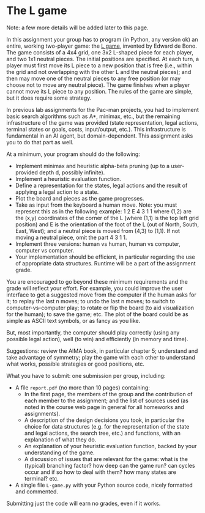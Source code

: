 # The L game

Note: a few more details will be added later to this page.

In this assignment your group has to program (in Python, any version ok) an entire, working two-player game: the [L game](https://en.wikipedia.org/wiki/L_game), invented by Edward de Bono. The game consists of a 4x4 grid, one 3x2 L-shaped piece for each player, and two 1x1 neutral pieces. The initial positions are specified. At each turn, a player must first move its L piece to a new position that is free (i.e., within the grid and not overlapping with the other L and the neutral pieces); and then may move one of the neutral pieces to any free position (or may choose not to move any neutral piece). The game finishes when a player cannot move its L piece to any position. The rules of the game are simple, but it does require some strategy.

In previous lab assignments for the Pac-man projects, you had to implement basic search algorithms such as A*, minimax, etc., but the remaining infrastructure of the game was provided (state representation, legal actions, terminal states or goals, costs, input/output, etc.). This infrastructure is fundamental in an AI agent, but domain-dependent. This assignment asks you to do that part as well.

At a minimum, your program should do the following:

- Implement minimax and heuristic alpha-beta pruning (up to a user-provided depth d, possibly infinite).
- Implement a heuristic evaluation function.
- Define a representation for the states, legal actions and the result of applying a legal action to a state.
- Plot the board and pieces as the game progresses.
- Take as input from the keyboard a human move.
    Note: you must represent this as in the following example: 1 2 E 4 3 1 1 where (1,2) are the (x,y) coordinates of the corner of the L (where (1,1) is the top left grid position) and E is the orientation of the foot of the L (out of North, South, East, West); and a neutral piece is moved from (4,3) to (1,1). If not moving a neutral piece, omit the part 4 3 1 1.
- Implement three versions: human vs human, human vs computer, computer vs computer.
- Your implementation should be efficient, in particular regarding the use of appropriate data structures. Runtime will be a part of the assignment grade.

You are encouraged to go beyond these minimum requirements and the grade will reflect your effort. For example, you could improve the user interface to get a suggested move from the computer if the human asks for it; to replay the last n moves; to undo the last n moves; to switch to computer-vs-computer play; to rotate or flip the board (to aid visualization for the human); to save the game; etc. The plot of the board could be as simple as ASCII text symbols, or as fancy as you like.

But, most importantly, the computer should play correctly (using any possible legal action), well (to win) and efficiently (in memory and time).

Suggestions: review the AIMA book, in particular chapter 5; understand and take advantage of symmetry; play the game with each other to understand what works, possible strategies or good positions, etc.

What you have to submit: one submission per group, including:

- A file `report.pdf` (no more than 10 pages) containing:
  - In the first page, the members of the group and the contribution of each member to the assignment; and the list of sources used (as noted in the course web page in general for all homeworks and assignments).
  - A description of the design decisions you took, in particular the choice for data structures (e.g. for the representation of the state and legal actions, the search tree, etc.) and functions, with an explanation of what they do.
  - An explanation of your heuristic evaluation function, backed by your understanding of the game.
  - A discussion of issues that are relevant for the game: what is the (typical) branching factor? how deep can the game run? can cycles occur and if so how to deal with them? how many states are terminal? etc.
- A single file `L-game.py` with your Python source code, nicely formatted and commented.

Submitting just the code will earn no grades, even if it works.
